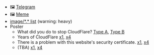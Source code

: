 - &#128444; [Telegram](telegram/)
- &#128444; [Meme](meme/)
- [image/\*.\* list](images.md) (warning: heavy)
- Poster
  - What did you do to stop CloudFlare? [Type A](poster/typeA.jpg), [Type B](poster/typeB.jpg)
  - Years of CloudFlare [x1](poster/cfyears.jpg), [x4](poster/cfyears_x4.jpg)
  - There is a problem with this website's security certificate. [x1](poster/insecure.jpg), [x4](poster/insecure_x4.jpg)
  - (TBA) [x1](poster/?.jpg), [x4](poster/?.jpg)
